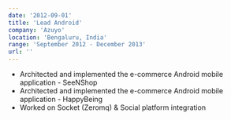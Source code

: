 ```yaml
---
date: '2012-09-01'
title: 'Lead Android'
company: 'Azuyo'
location: 'Bengaluru, India'
range: 'September 2012 - December 2013'
url: ''
---
```


- Architected and implemented the e-commerce Android mobile application - SeeNShop
- Architected and implemented the e-commerce Android mobile application - HappyBeing
- Worked on Socket (Zeromq) & Social platform integration

